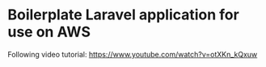 # Boilerplate Laravel application for use on AWS

Following video tutorial: https://www.youtube.com/watch?v=otXKn_kQxuw
